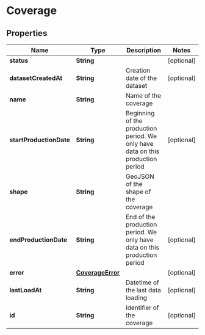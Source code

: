 
# Coverage

## Properties
Name | Type | Description | Notes
------------ | ------------- | ------------- | -------------
**status** | **String** |  |  [optional]
**datasetCreatedAt** | **String** | Creation date of the dataset |  [optional]
**name** | **String** | Name of the coverage | 
**startProductionDate** | **String** | Beginning of the production period. We only have data on this production period |  [optional]
**shape** | **String** | GeoJSON of the shape of the coverage | 
**endProductionDate** | **String** | End of the production period. We only have data on this production period |  [optional]
**error** | [**CoverageError**](CoverageError.md) |  |  [optional]
**lastLoadAt** | **String** | Datetime of the last data loading |  [optional]
**id** | **String** | Identifier of the coverage |  [optional]



